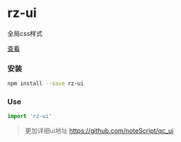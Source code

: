 # rz-ui
全局css样式

[查看](https://github.com/Roc-zhou/rz-ui/blob/master/main.css)

### 安装
```sh
npm install --save rz-ui
```

### Use
```js
import 'rz-ui'
```
> 更加详细ui地址 https://github.com/noteScript/qc_ui